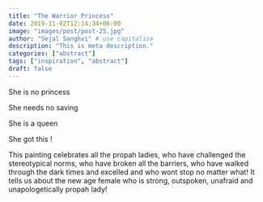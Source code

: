 ```yaml
---
title: "The Warrior Princess"
date: 2019-11-02T12:14:34+06:00
image: "images/post/post-25.jpg"
author: "Sejal Sanghvi" # use capitalize
description: "This is meta description."
categories: ["abstract"]
tags: ["inspiration", "abstract"]
draft: false
---
```

She is no princess

She needs no saving

She is a queen

She got this !

This painting celebrates all the propah ladies, who have challenged the stereotypical norms, who have broken all the barriers, who have walked through the dark times and excelled and who wont stop no matter what! It tells us about the new age female who is strong, outspoken, unafraid and unapologetically propah lady!